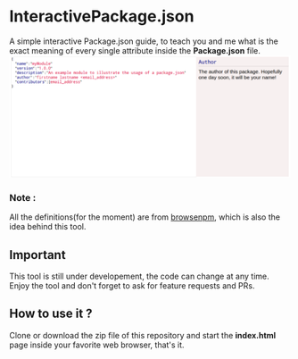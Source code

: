# InteractivePackage.json
A simple interactive Package.json guide, to teach you and me what is the exact meaning of every single attribute inside the 
**Package.json** file.
![screenshot image](./screenshot.png)

### Note :
All the definitions(for the moment) are from  [browsenpm](http://browsenpm.org/package.json), which is also the idea behind this tool.

## Important
This tool is still under developement, the code can change at any time. Enjoy the tool and don't forget to ask for feature requests and PRs.

## How to use it ?
Clone or download the zip file of this repository
and start the **index.html** page inside your favorite web browser, that's it.
